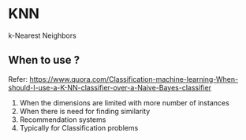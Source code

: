 # KNN
k-Nearest Neighbors

## When to use ?
Refer: https://www.quora.com/Classification-machine-learning-When-should-I-use-a-K-NN-classifier-over-a-Naive-Bayes-classifier

1. When the dimensions are limited with more number of instances
2. When there is need for finding similarity
3. Recommendation systems
4. Typically for Classification problems